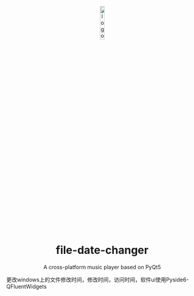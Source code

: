 <p align="center">
  <img width="15%" align="center" src="https://github.com/Gentlesprite/file-date-changer/blob/main/res/logo.png" alt="logo">
</p>
  <h1 align="center">
  file-date-changer
</h1>
<p align="center">
  A cross-platform music player based on PyQt5
</p>

更改windows上的文件修改时间，修改时间，访问时间，软件ui使用Pyside6-QFluentWidgets
